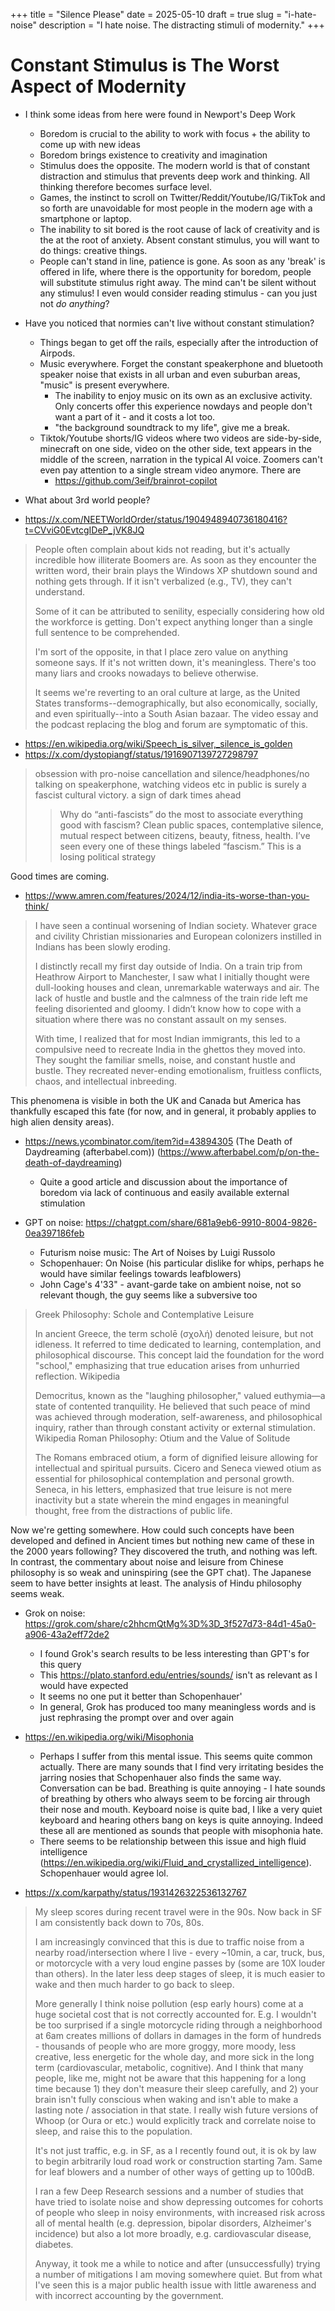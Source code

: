 +++
title = "Silence Please"
date = 2025-05-10
draft = true
slug = "i-hate-noise"
description = "I hate noise. The distracting stimuli of modernity."
+++

# Constant Stimulus is The Worst Aspect of Modernity

- I think some ideas from here were found in Newport's Deep Work
  - Boredom is crucial to the ability to work with focus + the ability to come up with new ideas
  - Boredom brings existence to creativity and imagination
  - Stimulus does the opposite. The modern world is that of constant distraction and stimulus that prevents deep work and thinking. All thinking therefore becomes surface level.
  - Games, the instinct to scroll on Twitter/Reddit/Youtube/IG/TikTok and so forth are unavoidable for most people in the modern age with a smartphone or laptop.
  - The inability to sit bored is the root cause of lack of creativity and is the at the root of anxiety. Absent constant stimulus, you will want to do things: creative things.
  - People can't stand in line, patience is gone. As soon as any 'break' is offered in life, where there is the opportunity for boredom, people will substitute stimulus right away. The mind can't be silent without any stimulus! I even would consider reading stimulus - can you just not *do anything*?
- Have you noticed that normies can't live without constant stimulation?
  - Things began to get off the rails, especially after the introduction of Airpods.
  - Music everywhere. Forget the constant speakerphone and bluetooth speaker noise that exists in all urban and even suburban areas, "music" is present everywhere.
    - The inability to enjoy music on its own as an exclusive activity. Only concerts offer this experience nowdays and people don't want a part of it - and it costs a lot too.
    - "the background soundtrack to my life", give me a break.
  - Tiktok/Youtube shorts/IG videos where two videos are side-by-side, minecraft on one side, video on the other side, text appears in the middle of the screen, narration in the typical AI voice. Zoomers can't even pay attention to a single stream video anymore. There are
    - https://github.com/3eif/brainrot-copilot
- What about 3rd world people?

- https://x.com/NEETWorldOrder/status/1904948940736180416?t=CVviG0EvtcgIDeP_jVK8JQ

> People often complain about kids not reading, but it's actually incredible how illiterate Boomers are. As soon as they encounter the written word, their brain plays the Windows XP shutdown sound and nothing gets through. If it isn't verbalized (e.g., TV), they can't understand.
>
> Some of it can be attributed to senility, especially considering how old the workforce is getting. Don't expect anything longer than a single full sentence to be comprehended.
>
> I'm sort of the opposite, in that I place zero value on anything someone says. If it's not written down, it's meaningless. There's too many liars and crooks nowadays to believe otherwise.
>
> It seems we're reverting to an oral culture at large, as the United States transforms--demographically, but also economically, socially, and even spiritually--into a South Asian bazaar. The video essay and the podcast replacing the blog and forum are symptomatic of this.

- https://en.wikipedia.org/wiki/Speech_is_silver,_silence_is_golden
- https://x.com/dystopiangf/status/1916907139727298797

> obsession with pro-noise cancellation and silence/headphones/no talking on speakerphone, watching videos etc in public is surely a fascist cultural victory. a sign of dark times ahead
>
> > Why do “anti-fascists” do the most to associate everything good with fascism? Clean public spaces, contemplative silence, mutual respect between citizens, beauty, fitness, health. I’ve seen every one of these things labeled “fascism.” This is a losing political strategy

Good times are coming.

- https://www.amren.com/features/2024/12/india-its-worse-than-you-think/

> I have seen a continual worsening of Indian society. Whatever grace and civility Christian missionaries and European colonizers instilled in Indians has been slowly eroding.
>
> I distinctly recall my first day outside of India. On a train trip from Heathrow Airport to Manchester, I saw what I initially thought were dull-looking houses and clean, unremarkable waterways and air. The lack of hustle and bustle and the calmness of the train ride left me feeling disoriented and gloomy. I didn’t know how to cope with a situation where there was no constant assault on my senses.
>
> With time, I realized that for most Indian immigrants, this led to a compulsive need to recreate India in the ghettos they moved into. They sought the familiar smells, noise, and constant hustle and bustle. They recreated never-ending emotionalism, fruitless conflicts, chaos, and intellectual inbreeding.

This phenomena is visible in both the UK and Canada but America has thankfully escaped this fate (for now, and in general, it probably applies to high alien density areas).

- https://news.ycombinator.com/item?id=43894305 (The Death of Daydreaming (afterbabel.com)) (https://www.afterbabel.com/p/on-the-death-of-daydreaming)
  - Quite a good article and discussion about the importance of boredom via lack of continuous and easily available external stimulation

- GPT on noise: https://chatgpt.com/share/681a9eb6-9910-8004-9826-0ea397186feb
  - Futurism noise music: The Art of Noises by Luigi Russolo
  - Schopenhauer: On Noise (his particular dislike for whips, perhaps he would have similar feelings towards leafblowers)
  - John Cage's 4'33" - avant-garde take on ambient noise, not so relevant though, the guy seems like a subversive too

> Greek Philosophy: Schole and Contemplative Leisure
>
> In ancient Greece, the term scholē (σχολή) denoted leisure, but not idleness. It referred to time dedicated to learning, contemplation, and philosophical discourse. This concept laid the foundation for the word "school," emphasizing that true education arises from unhurried reflection.
> Wikipedia
>
> Democritus, known as the "laughing philosopher," valued euthymia—a state of contented tranquility. He believed that such peace of mind was achieved through moderation, self-awareness, and philosophical inquiry, rather than through constant activity or external stimulation.
> Wikipedia
> Roman Philosophy: Otium and the Value of Solitude
>
> The Romans embraced otium, a form of dignified leisure allowing for intellectual and spiritual pursuits. Cicero and Seneca viewed otium as essential for philosophical contemplation and personal growth. Seneca, in his letters, emphasized that true leisure is not mere inactivity but a state wherein the mind engages in meaningful thought, free from the distractions of public life.

Now we're getting somewhere. How could such concepts have been developed and defined in Ancient times but nothing new came of these in the 2000 years following? They discovered the truth, and nothing was left.
In contrast, the commentary about noise and leisure from Chinese philosophy is so weak and uninspiring (see the GPT chat). The Japanese seem to have better insights at least. The analysis of Hindu philosophy seems weak.

- Grok on noise: https://grok.com/share/c2hhcmQtMg%3D%3D_3f527d73-84d1-45a0-a906-43a2eff72de2
  - I found Grok's search results to be less interesting than GPT's for this query
  - This https://plato.stanford.edu/entries/sounds/ isn't as relevant as I would have expected
  - It seems no one put it better than Schopenhauer'
  - In general, Grok has produced too many meaningless words and is just rephrasing the prompt over and over again

- https://en.wikipedia.org/wiki/Misophonia
  - Perhaps I suffer from this mental issue. This seems quite common actually. There are many sounds that I find very irritating besides the jarring nosies that Schopenhauer also finds the same way. Conversation can be bad. Breathing is quite annoying - I hate sounds of breathing by others who always seem to be forcing air through their nose and mouth. Keyboard noise is quite bad, I like a very quiet keyboard and hearing others bang on keys is quite annoying. Indeed these all are mentioned as sounds that people with misophonia hate.
  - There seems to be relationship between this issue and high fluid intelligence (https://en.wikipedia.org/wiki/Fluid_and_crystallized_intelligence). Schopenhauer would agree lol.

- https://x.com/karpathy/status/1931426322536132767

> My sleep scores during recent travel were in the 90s. Now back in SF I am consistently back down to 70s, 80s.
>
> I am increasingly convinced that this is due to traffic noise from a nearby road/intersection where I live - every ~10min, a car, truck, bus, or motorcycle with a very loud engine passes by (some are 10X louder than others). In the later less deep stages of sleep, it is much easier to wake and then much harder to go back to sleep.
>
> More generally I think noise pollution (esp early hours) come at a huge societal cost that is not correctly accounted for. E.g. I wouldn't be too surprised if a single motorcycle riding through a neighborhood at 6am creates millions of dollars in damages in the form of hundreds - thousands of people who are more groggy, more moody, less creative, less energetic for the whole day, and more sick in the long term (cardiovascular, metabolic, cognitive). And I think that many people, like me, might not be aware that this happening for a long time because 1) they don't measure their sleep carefully, and 2) your brain isn't fully conscious when waking and isn't able to make a lasting note / association in that state. I really wish future versions of Whoop (or Oura or etc.) would explicitly track and correlate noise to sleep, and raise this to the population.
>
> It's not just traffic, e.g. in SF, as a I recently found out, it is ok by law to begin arbitrarily loud road work or construction starting 7am. Same for leaf blowers and a number of other ways of getting up to 100dB.
>
> I ran a few Deep Research sessions and a number of studies that have tried to isolate noise and show depressing outcomes for cohorts of people who sleep in noisy environments, with increased risk across all of mental health (e.g. depression, bipolar disorders, Alzheimer's incidence) but also a lot more broadly, e.g. cardiovascular disease, diabetes.
>
> Anyway, it took me a while to notice and after (unsuccessfully) trying a number of mitigations I am moving somewhere quiet. But from what I've seen this is a major public health issue with little awareness and with incorrect accounting by the government.
